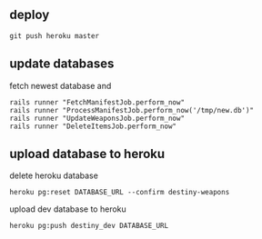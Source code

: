 ## deploy

    git push heroku master

## update databases

fetch newest database and

    rails runner "FetchManifestJob.perform_now"
    rails runner "ProcessManifestJob.perform_now('/tmp/new.db')"
    rails runner "UpdateWeaponsJob.perform_now"
    rails runner "DeleteItemsJob.perform_now"

## upload database to heroku

delete heroku database

    heroku pg:reset DATABASE_URL --confirm destiny-weapons

upload dev database to heroku

    heroku pg:push destiny_dev DATABASE_URL

